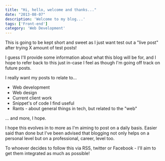 ```yaml
---
title: "Hi, hello, welcome and thanks..."
date: "2013-08-07"
description: 'Welcome to my blog...'
tags: ['Front-end']
category: 'Web Development'
---
```


This is going to be kept short and sweet as I just want test out a "live post" after trying X amount of test posts!

I guess I'll provide some information about what this blog will be for, and I hope to refer back to this just 
in-case I feel as though I'm going off track on future posts.

I really want my posts to relate to...

- Web development
- Web design
- Current client work
- Snippet's of code I find useful
- Rants - about general things in tech, but related to the "web"

... and more, I hope.

I hope this evolves in to more as I'm aiming to post on a daily basis. Easier said than done but I've been advised that blogging not only helps on a personal level but on a professional, career, level too.

To whoever decides to follow this via RSS, twitter or Facebook - I'll aim to get them integrated as much as possible!

